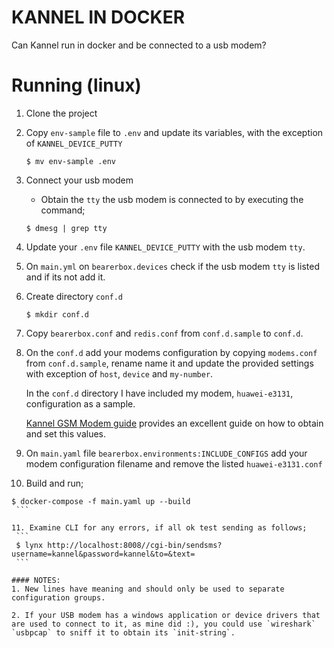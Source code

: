 # KANNEL IN DOCKER

Can Kannel run in docker and be connected to a usb modem?

# Running (linux)

1. Clone the project

2. Copy `env-sample` file to `.env` and update its variables, with the exception of `KANNEL_DEVICE_PUTTY`
    ```
    $ mv env-sample .env
    ```

3. Connect your usb modem

    * Obtain the `tty` the usb modem is connected to by executing the command;
    
    ```
    $ dmesg | grep tty
    ```
    
4. Update your `.env` file `KANNEL_DEVICE_PUTTY` with the usb modem `tty`.

5. On `main.yml` on `bearerbox.devices` check if the usb modem `tty` is listed and if its not add it.

6. Create directory `conf.d`
    ```
    $ mkdir conf.d
    ```

7. Copy `bearerbox.conf` and  `redis.conf` from `conf.d.sample` to `conf.d`.

8. On the `conf.d` add your modems configuration by copying `modems.conf` from `conf.d.sample`, rename name it and update the provided settings with exception of `host`, `device` and `my-number`.
    
    In the `conf.d` directory I have included my modem, `huawei-e3131`,  configuration as a sample.
    
    [Kannel GSM Modem guide](https://www.kannel.org/download/kannel-userguide-snapshot/userguide.html#sms-gateway) provides an excellent guide on how to obtain and set this values.

9. On `main.yaml` file `bearerbox.environments:INCLUDE_CONFIGS` add your modem configuration filename and remove the listed `huawei-e3131.conf`

10. Build and run;
   
   ```
   $ docker-compose -f main.yaml up --build
    ```
    
11. Examine CLI for any errors, if all ok test sending as follows;
    ```
    $ lynx http://localhost:8008//cgi-bin/sendsms?username=kannel&password=kannel&to=&text=
    ```
    
#### NOTES:
1. New lines have meaning and should only be used to separate configuration groups.

2. If your USB modem has a windows application or device drivers that are used to connect to it, as mine did :), you could use `wireshark` `usbpcap` to sniff it to obtain its `init-string`.
